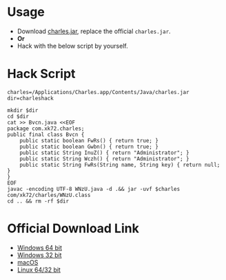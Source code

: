 # Usage

- Download [charles.jar](charles.jar), replace the official `charles.jar`.
- **Or**
- Hack with the below script by yourself.

# Hack Script

```
charles=/Applications/Charles.app/Contents/Java/charles.jar
dir=charleshack

mkdir $dir
cd $dir
cat >> Bvcn.java <<EOF
package com.xk72.charles;
public final class Bvcn {
	public static boolean FwRs() { return true; }
	public static boolean Gwbn() { return true; }
	public static String InuZ() { return "Administrator"; }
	public static String Wczh() { return "Administrator"; }
	public static String FwRs(String name, String key) { return null; }
}
EOF
javac -encoding UTF-8 WNzU.java -d .&& jar -uvf $charles com/xk72/charles/WNzU.class
cd .. && rm -rf $dir
```

# Official Download Link

- [Windows 64 bit](https://www.charlesproxy.com/assets/release/4.2/charles-proxy-4.2-win64.msi)
- [Windows 32 bit](https://www.charlesproxy.com/assets/release/4.2/charles-proxy-4.2-win32.msi)
- [macOS](https://www.charlesproxy.com/assets/release/4.2/charles-proxy-4.2.dmg)
- [Linux 64/32 bit](https://www.charlesproxy.com/assets/release/4.2/charles-proxy-4.2.tar.gz)

